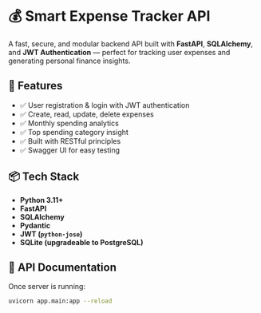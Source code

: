 # 💰 Smart Expense Tracker API

A fast, secure, and modular backend API built with **FastAPI**, **SQLAlchemy**, and **JWT Authentication** — perfect for tracking user expenses and generating personal finance insights.

## 🚀 Features

- ✅ User registration & login with JWT authentication
- ✅ Create, read, update, delete expenses
- ✅ Monthly spending analytics
- ✅ Top spending category insight
- ✅ Built with RESTful principles
- ✅ Swagger UI for easy testing

## 📦 Tech Stack

- **Python 3.11+**
- **FastAPI**
- **SQLAlchemy**
- **Pydantic**
- **JWT (`python-jose`)**
- **SQLite (upgradeable to PostgreSQL)**

## 🧪 API Documentation

Once server is running:

```bash
uvicorn app.main:app --reload

